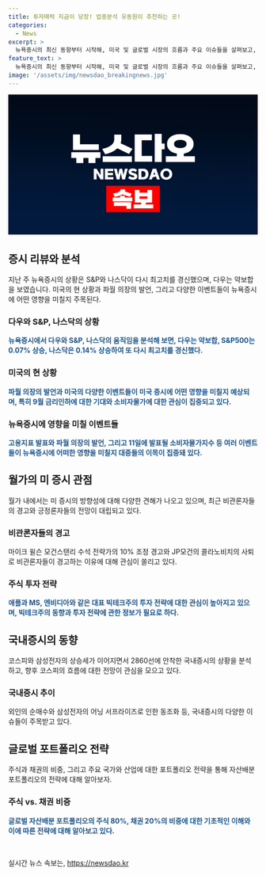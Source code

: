 ```yaml
---
title: 투자매력 지금이 당장! 업종분석 유동원이 추천하는 곳!
categories:
  - News
excerpt: >
  뉴욕증시의 최신 동향부터 시작해, 미국 및 글로벌 시장의 흐름과 주요 이슈들을 살펴보고, 주식 및 채권 투자 전략까지 꼼꼼하게 분석한 글입니다. 특히, 미국 경제 관련 주요 지표와 관련된 전망, 대표 빅테크주의 향방, 국내증시의 동향 등을 다루고 있어 투자에 관심 있는 독자들에게 유익한 내용으로 보입니다. 또한, 미국 러셀2000 중소형주와 주요 ETF에 관한 정보도 다루고 있어 다양한 투자 전략에 관심이 있는 독자들에게 매력적으로 다가갈 것으로 예상됩니다. SBS Biz의 다양한 제보를 홈페이지에서 확인하세요. (150자)
feature_text: >
  뉴욕증시의 최신 동향부터 시작해, 미국 및 글로벌 시장의 흐름과 주요 이슈들을 살펴보고, 주식 및 채권 투자 전략까지 꼼꼼하게 분석한 글입니다. 특히, 미국 경제 관련 주요 지표와 관련된 전망, 대표 빅테크주의 향방, 국내증시의 동향 등을 다루고 있어 투자에 관심 있는 독자들에게 유익한 내용으로 보입니다. 또한, 미국 러셀2000 중소형주와 주요 ETF에 관한 정보도 다루고 있어 다양한 투자 전략에 관심이 있는 독자들에게 매력적으로 다가갈 것으로 예상됩니다. SBS Biz의 다양한 제보를 홈페이지에서 확인하세요. (150자)
image: '/assets/img/newsdao_breakingnews.jpg'
---
```


<p><img src="/assets/img/newsdao_breakingnews.jpg" alt="koreaapp 속보" /></p>

<h2 data-ke-size="size26">증시 리뷰와 분석</h2>

<p data-ke-size="size16">지난 주 뉴욕증시의 상황은 S&P와 나스닥이 다시 최고치를 경신했으며, 다우는 약보합을 보였습니다. 미국의 현 상황과 파월 의장의 발언, 그리고 다양한 이벤트들이 뉴욕증시에 어떤 영향을 미칠지 주목된다.</p>

<h3>다우와 S&P, 나스닥의 상황</h3>

<p data-ke-size="size16"><b><span style="color: #1a5490;">뉴욕증시에서 다우와 S&P, 나스닥의 움직임을 분석해 보면, 다우는 약보합, S&P500는 0.07% 상승, 나스닥은 0.14% 상승하여 또 다시 최고치를 경신했다.</span></b></p>

<h3>미국의 현 상황</h3>

<p data-ke-size="size16"><b><span style="color: #1a5490;">파월 의장의 발언과 미국의 다양한 이벤트들이 미국 증시에 어떤 영향을 미칠지 예상되며, 특히 9월 금리인하에 대한 기대와 소비자물가에 대한 관심이 집중되고 있다.</span></b></p>

<h3>뉴욕증시에 영향을 미칠 이벤트들</h3>

<p data-ke-size="size16"><b><span style="color: #1a5490;">고용지표 발표와 파월 의장의 발언, 그리고 11일에 발표될 소비자물가지수 등 여러 이벤트들이 뉴욕증시에 어떠한 영향을 미칠지 대중들의 이목이 집중돼 있다.</span></b></p>

<h2 data-ke-size="size26">월가의 미 증시 관점</h2>

<p data-ke-size="size16">월가 내에서는 미 증시의 방향성에 대해 다양한 견해가 나오고 있으며, 최근 비관론자들의 경고와 긍정론자들의 전망이 대립되고 있다.</p>

<h3>비관론자들의 경고</h3>

<p data-ke-size="size16">마이크 윌슨 모건스탠리 수석 전략가의 10% 조정 경고와 JP모건의 콜라노비치의 사퇴로 비관론자들이 경고하는 이유에 대해 관심이 쏠리고 있다.</p>

<h3>주식 투자 전략</h3>

<p data-ke-size="size16"><b><span style="color: #1a5490;">애플과 MS, 엔비디아와 같은 대표 빅테크주의 투자 전략에 대한 관심이 높아지고 있으며, 빅테크주의 동향과 투자 전략에 관한 정보가 필요로 하다.</span></b></p>

<h2 data-ke-size="size26">국내증시의 동향</h2>

<p data-ke-size="size16">코스피와 삼성전자의 상승세가 이어지면서 2860선에 안착한 국내증시의 상황을 분석하고, 향후 코스피의 흐름에 대한 전망이 관심을 모으고 있다.</p>

<h3>국내증시 추이</h3>

<p data-ke-size="size16">외인의 순매수와 삼성전자의 어닝 서프라이즈로 인한 동조화 등, 국내증시의 다양한 이슈들이 주목받고 있다.</p>

<h2 data-ke-size="size26">글로벌 포트폴리오 전략</h2>

<p data-ke-size="size16">주식과 채권의 비중, 그리고 주요 국가와 산업에 대한 포트폴리오 전략을 통해 자산배분 포트폴리오의 전략에 대해 알아보자.</p>

<h3>주식 vs. 채권 비중</h3>

<p data-ke-size="size16"><b><span style="color: #1a5490;">글로벌 자산배분 포트폴리오의 주식 80%, 채권 20%의 비중에 대한 기초적인 이해와 이에 따른 전략에 대해 알아보고 있다.</span></b></p>

<p data-ke-size="size16">&nbsp;</p>
실시간 뉴스 속보는, <a href="https://newsdao.kr" rel="dofollow">https://newsdao.kr</a>


